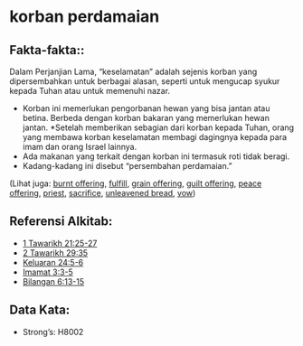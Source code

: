 # korban perdamaian

## Fakta-fakta::

Dalam Perjanjian Lama, “keselamatan” adalah sejenis korban yang dipersembahkan untuk berbagai alasan, seperti untuk mengucap syukur kepada Tuhan atau untuk memenuhi nazar.

* Korban ini memerlukan pengorbanan hewan yang bisa jantan atau betina. Berbeda dengan korban bakaran yang memerlukan hewan jantan.
*Setelah memberikan sebagian dari korban kepada Tuhan, orang yang membawa korban keselamatan membagi dagingnya kepada para imam dan orang Israel lainnya.
* Ada makanan yang terkait dengan korban ini termasuk roti tidak beragi.
* Kadang-kadang ini disebut “persembahan perdamaian.”

(Lihat juga: [burnt offering](../other/burntoffering.md), [fulfill](../kt/fulfill.md), [grain offering](../other/grainoffering.md), [guilt offering](../other/guiltoffering.md), [peace offering](../other/peaceoffering.md), [priest](../kt/priest.md), [sacrifice](../other/sacrifice.md), [unleavened bread](../kt/unleavenedbread.md), [vow](../kt/vow.md))

## Referensi Alkitab:

* [1 Tawarikh 21:25-27](rc://en/tn/help/1ch/21/25)
* [2 Tawarikh 29:35](rc://en/tn/help/2ch/29/35)
* [Keluaran 24:5-6](rc://en/tn/help/exo/24/05)
* [Imamat 3:3-5](rc://en/tn/help/lev/03/03)
* [Bilangan 6:13-15](rc://en/tn/help/num/06/13)

## Data Kata:

* Strong’s: H8002
